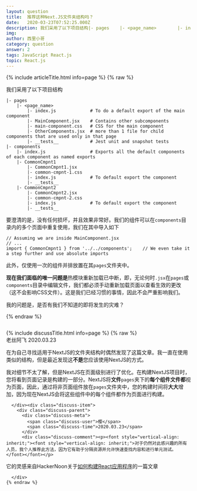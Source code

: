 ```yaml
---
layout: question
title:  推荐这种Next.JS文件夹结构吗？
date:   2020-03-23T07:52:25.000Z
description: 我们采用了以下项目结构|- pages    |- <page_name>        |- index.js             # To...
img: 
author: 西里小哥
category: question
answer: 2
tags: JavaScript React.js
topic: React.js
---
```

<div class="article-root">
  <div class="article">
    {% include articleTitle.html info=page %}
    {% raw %}
    <div class="article-content"><p><font style="vertical-align: inherit;"><font style="vertical-align: inherit;">我们采用了以下项目结构</font></font></p>

<pre><code>|- pages<font></font>
    |- &lt;page_name&gt;<font></font>
        |- index.js             # To do a default export of the main component<font></font>
        |- MainComponent.jsx    # Contains other subcomponents<font></font>
        |- main-component.css   # CSS for the main component<font></font>
        |- OtherComponents.jsx  # more than 1 file for child components that are used only in that page<font></font>
        |- __tests__            # Jest unit and snapshot tests<font></font>
|- components<font></font>
    |- index.js                 # Exports all the default components of each component as named exports<font></font>
    |- CommonCmpnt1<font></font>
        |- CommonCmpnt1.jsx<font></font>
        |- common-cmpnt-1.css<font></font>
        |- index.js             # To default export the component<font></font>
        |- __tests__<font></font>
    |- CommonCmpnt2<font></font>
        |- CommonCmpnt2.jsx<font></font>
        |- common-cmpnt-2.css<font></font>
        |- index.js             # To default export the component<font></font>
        |- __tests__<font></font>
</code></pre>

<p><font style="vertical-align: inherit;"><font style="vertical-align: inherit;">要澄清的是，没有任何损坏，并且效果非常好。</font><font style="vertical-align: inherit;">我们的组件可以在</font></font><code>components</code><font style="vertical-align: inherit;"><font style="vertical-align: inherit;">目录</font><font style="vertical-align: inherit;">内的多个页面中重复使用</font><font style="vertical-align: inherit;">，我们在其中导入如下</font></font></p>

<pre><code>// Assuming we are inside MainComponent.jsx<font></font>
// ...<font></font>
import { CommonCmpnt1 } from '../../components';    // We even take it a step further and use absolute imports<font></font>
</code></pre>

<p><font style="vertical-align: inherit;"><font style="vertical-align: inherit;">此外，仅使用一次的组件并排放置在其</font></font><code>pages</code><font style="vertical-align: inherit;"><font style="vertical-align: inherit;">文件夹中。</font></font></p>

<p><strong><font style="vertical-align: inherit;"><font style="vertical-align: inherit;">现在我们面临的唯一问题是</font></font></strong><font style="vertical-align: inherit;"><font style="vertical-align: inherit;">热模块重新加载已中断，即，无论何时</font></font><code>.jsx</code><font style="vertical-align: inherit;"><font style="vertical-align: inherit;">在</font></font><code>pages</code><font style="vertical-align: inherit;"><font style="vertical-align: inherit;">或</font></font><code>components</code><font style="vertical-align: inherit;"><font style="vertical-align: inherit;">目录中</font><font style="vertical-align: inherit;">编辑</font><font style="vertical-align: inherit;">文件</font><font style="vertical-align: inherit;">，我们都必须手动重新加载页面以查看生效的更改（这不会影响CSS文件）。</font><font style="vertical-align: inherit;">这是我们已经习惯的事情，因此不会严重影响我们。</font></font></p>

<p><font style="vertical-align: inherit;"><font style="vertical-align: inherit;">我的问题是，是否有我们不知道的即将发生的灾难？</font></font></p></div>
    {% endraw %}
  </div>
  <p style="height: 0;width:0;overflow: hidden;"> 第2952篇《推荐这种Next.JS文件夹结构吗？》来自Winter(https://github.com/aiyld/aiyld.github.io)的站点</p>
  <div class="discuss-wrapper">
    {% include discussTitle.html info=page %}
    {% raw %}
    <div class="discuss-item">
        <div class="discuss-parent">
          <div class="discuss-meta">
            <span class="discuss-user">老丝阿飞</span>
            <span class="discuss-time">2020.03.23</span>
          </div>
          <div class="discuss-comment"><p><font style="vertical-align: inherit;"><font style="vertical-align: inherit;">在为自己寻找适用于NextJS的文件夹结构时偶然发现了这篇文章。</font><font style="vertical-align: inherit;">我一直在使用类似的结构，但是最近发现这</font></font><strong><font style="vertical-align: inherit;"><font style="vertical-align: inherit;">不是</font></font></strong><font style="vertical-align: inherit;"><font style="vertical-align: inherit;">您应该使用NextJS的方式。</font></font></p>

<p><font style="vertical-align: inherit;"><font style="vertical-align: inherit;">我对细节不太了解，但是NextJS在页面级别进行了优化。</font><font style="vertical-align: inherit;">在构建NextJS项目时，您将看到页面记录是构建的一部分。</font><font style="vertical-align: inherit;">NextJS将</font></font><strong><font style="vertical-align: inherit;"><font style="vertical-align: inherit;">文件</font></font></strong><font style="vertical-align: inherit;"></font><code>pages</code><font style="vertical-align: inherit;"><font style="vertical-align: inherit;">夹</font><font style="vertical-align: inherit;">下的</font><strong><font style="vertical-align: inherit;">每个组件文件都</font></strong><font style="vertical-align: inherit;">视为页面，因此，通过将非页面组件放在</font></font><code>pages</code><font style="vertical-align: inherit;"><font style="vertical-align: inherit;">文件夹中，您的</font><font style="vertical-align: inherit;">构建时间</font><font style="vertical-align: inherit;">将</font></font><strong><font style="vertical-align: inherit;"><font style="vertical-align: inherit;">大大</font></font></strong><font style="vertical-align: inherit;"><font style="vertical-align: inherit;">增加，因为现在NextJS会将这些组件中的每个组件都作为页面进行构建。</font></font></p></div>
        </div>
        
      </div><div class="discuss-item">
        <div class="discuss-parent">
          <div class="discuss-meta">
            <span class="discuss-user">樱</span>
            <span class="discuss-time">2020.03.23</span>
          </div>
          <div class="discuss-comment"><p><font style="vertical-align: inherit;"><font style="vertical-align: inherit;">对于仍然对此感兴趣的所有人员，我个人推荐此方法，因为它有助于分隔资源并允许快速查找内容和进行单元测试。</font></font></p>

<p><font style="vertical-align: inherit;"><font style="vertical-align: inherit;">它的灵感来自HackerNoon关于</font><a href="https://hackernoon.com/how-to-structure-your-react-app-98c48e102aad" rel="nofollow noreferrer"><font style="vertical-align: inherit;">如何构建React应用程序</font></a><font style="vertical-align: inherit;">的一篇文章</font></font><a href="https://hackernoon.com/how-to-structure-your-react-app-98c48e102aad" rel="nofollow noreferrer"><font style="vertical-align: inherit;"></font></a></p></div>
        </div>
        
      </div>
    {% endraw %}
  </div>
<div>
